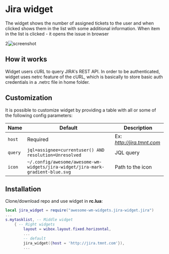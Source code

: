# Jira widget

The widget shows the number of assigned tickets to the user  and when clicked shows them in the list with some additional information. When item in the list is clicked - it opens the issue in browser 

2![screenshot](cpu.gif)

## How it works

Widget users cURL to query JIRA's REST API. In order to be authenticated, widget uses netrc feature of the cURL, which is basically to store basic auth credentials in a .netrc file in home folder. 

## Customization

It is possible to customize widget by providing a table with all or some of the following config parameters:

| Name | Default | Description |
|---|---|---|
| `host` | Required | Ex: _http://jira.tmnt.com_ |
| `query` | `jql=assignee=currentuser() AND resolution=Unresolved` | JQL query |
| `icon` | `~/.config/awesome/awesome-wm-widgets/jira-widget/jira-mark-gradient-blue.svg` | Path to the icon |

## Installation

Clone/download repo and use widget in **rc.lua**:

```lua
local jira_widget = require("awesome-wm-widgets.jira-widget.jira")
...
s.mytasklist, -- Middle widget
	{ -- Right widgets
    	layout = wibox.layout.fixed.horizontal,
		...
		-- default
		jira_widget({host = 'http://jira.tmnt.com'}),
		...
```
